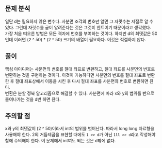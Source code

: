 ## 문제 분석
일단 d는 필요하지 않은 변수다. 사분면 조각의 번호만 알면 그 자릿수는 저절로 알 수 있다. 그런데 자릿수를 굳이 알려준다는 것은 그것이 힌트이기 때문이라고 생각했다.   
가장 처음 떠오른 방법은 모든 격자에 번호를 부여하는 것이다. 하지만 d의 최댓값은 50인데 이러면 (2 ^ 50) * (2 ^ 50) 크기의 배열이 필요하다. 이것은 적절하지 않다.   

## 풀이
핵심 아이디어는 사분면의 번호를 절대 좌표로 변환하고, 절대 좌표를 사분면의 번호로 변환하는 것을 구현하는 것이다. 이것이 가능하다면 사분면의 번호를 절대 좌표로 변환한 후 절대 좌표상에서 이동을 시킨 후 다시 절대 좌표를 사분면의 번호로 변환하면 된다.   
변환은 분할 정복 알고리즘으로 해결할 수 있다. 사분면에 따라 x와 y의 범위를 반으로 줄여나가는 것을 d번 하면 된다.   

## 주의할 점
x와 y의 최댓값이 (2 ^ 50)이라서 int의 범위를 벗어난다. 따라서 long long 자료형을 사용해야 한다. 2의 거듭제곱을 표현할 때에도 `1 >> d`가 아닌 `1ll >> d`라고 작성해야 함에 주의해야 한다. 이 문제에서 int여도 되는 것은 d밖에 없다.